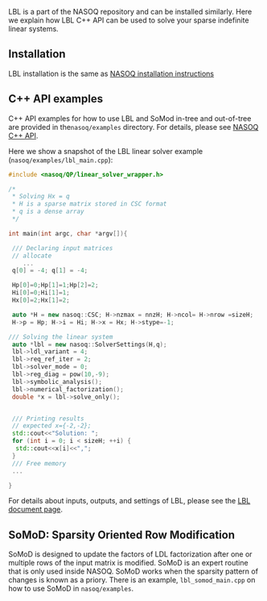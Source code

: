 
LBL is a part of the NASOQ repository and can be installed similarly. Here we explain how LBL C++ API can be used to solve your sparse indefinite linear systems.

## Installation
LBL installation is the same as [NASOQ installation instructions](getting-started-nasoq.md#installation) 

## C++ API examples
C++ API examples for how to use LBL and SoMod in-tree and out-of-tree are provided in the`nasoq/examples` directory. For details, please see [NASOQ C++ API](getting-started-nasoq.md#c-api-examples).  

Here we show a snapshot of the LBL linear solver example (`nasoq/examples/lbl_main.cpp`): 

```C++
#include <nasoq/QP/linear_solver_wrapper.h>

/*
 * Solving Hx = q
 * H is a sparse matrix stored in CSC format
 * q is a dense array
 */

int main(int argc, char *argv[]){

 /// Declaring input matrices
 // allocate
	...
 q[0] = -4; q[1] = -4;

 Hp[0]=0;Hp[1]=1;Hp[2]=2;
 Hi[0]=0;Hi[1]=1;
 Hx[0]=2;Hx[1]=2;

 auto *H = new nasoq::CSC; H->nzmax = nnzH; H->ncol= H->nrow =sizeH;
 H->p = Hp; H->i = Hi; H->x = Hx; H->stype=-1;

/// Solving the linear system
 auto *lbl = new nasoq::SolverSettings(H,q);
 lbl->ldl_variant = 4;
 lbl->req_ref_iter = 2;
 lbl->solver_mode = 0;
 lbl->reg_diag = pow(10,-9);
 lbl->symbolic_analysis();
 lbl->numerical_factorization();
 double *x = lbl->solve_only();


 /// Printing results
 // expected x={-2,-2};
 std::cout<<"Solution: ";
 for (int i = 0; i < sizeH; ++i) {
  std::cout<<x[i]<<",";
 }
 /// Free memory
 ...

}
```
For details about inputs, outputs, and settings of LBL, please see the [LBL document page](linear-solver.md).

 


## SoMoD: Sparsity Oriented Row Modification
SoMoD is designed to update the factors of LDL factorization after one or multiple rows of the input matrix is modified. 
SoMoD is an expert routine that is only used inside NASOQ. SoMoD works when the sparsity pattern of changes is known as a priory. There is an example, `lbl_somod_main.cpp` on how to use SoMoD in `nasoq/examples`. 


